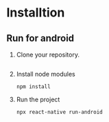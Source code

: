 
# Installtion
## Run for android
1. Clone your repository.
   ```
   
3. Install node modules
   ```
   npm install
   ```
4. Run the project
   ```
   npx react-native run-android
   ```
